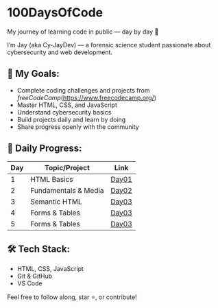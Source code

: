 # 100DaysOfCode
My journey of learning code in public — day by day 🚀

I’m Jay (aka Cy-JayDev) — a forensic science student passionate about cybersecurity and web development.


## 🎯 My Goals:
- Complete coding challenges and projects from *freeCodeCamp*(https://www.freecodecamp.org/)
- Master HTML, CSS, and JavaScript
- Understand cybersecurity basics
- Build projects daily and learn by doing
- Share progress openly with the community

## 📅 Daily Progress:
| Day | Topic/Project           | Link          |
|-----|------------------------|---------------|
| 1   | HTML Basics            | [Day01](./Day01) |
| 2   | Fundamentals & Media   | [Day02](./Day02) |
| 3   | Semantic HTML          | [Day03](./Day03) |
| 4   | Forms & Tables         | [Day03](./Day03) |
| 5   | Forms & Tables         | [Day03](./Day03) |

## 🛠 Tech Stack:
- HTML, CSS, JavaScript
- Git & GitHub
- VS Code

Feel free to follow along, star ⭐, or contribute!
